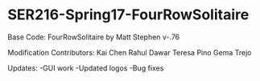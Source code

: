 # SER216-Spring17-FourRowSolitaire

Base Code: FourRowSolitaire by Matt Stephen v-.76

Modification Contributors:
  Kai Chen
  Rahul Dawar
  Teresa Pino
  Gema Trejo
  
  Updates:
    -GUI work
    -Updated logos
    -Bug fixes
